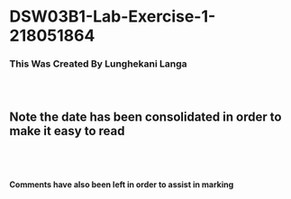 # DSW03B1-Lab-Exercise-1-218051864

<h3> This Was Created By Lunghekani Langa <h3>
</br>
<h2> Note the date has been consolidated in order to make it easy to read<h2>
</br>
<h4> Comments have also been left in order to assist in marking<h4>
